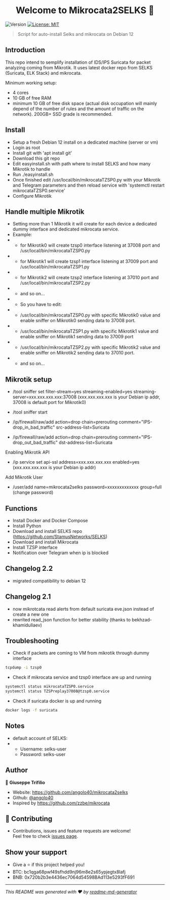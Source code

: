 <h1 align="center">Welcome to Mikrocata2SELKS 👋</h1>
<p>
  <img alt="Version" src="https://img.shields.io/badge/version-2.1.0-blue.svg?cacheSeconds=2592000" />
  <a href="https://github.com/angolo40/mikrocata2selks" target="_blank">
    <img alt="License: MIT" src="https://img.shields.io/github/license/angolo40/Mikrocata2SELKS" />
  </a>
</p>

> Script for auto-install Selks and mikrocata on Debian 12
## Introduction
This repo intend to semplify installation of IDS/IPS Suricata for packet analyzing coming from Mikrotik.
It uses latest docker repo from SELKS (Suricata, ELK Stack) and mikrocata.

Minimum working setup:

- 4 cores
- 10 GB of free RAM
- minimum 10 GB of free disk space (actual disk occupation will mainly depend of the number of rules and the amount of traffic on the network). 200GB+ SSD grade is recommended.

## Install

- Setup a fresh Debian 12 install on a dedicated machine (server or vm)
- Login as root
- Install git with 'apt install git'
- Download this git repo
- Edit easyinstall.sh with path where to install SELKS and how many Mikrotik to handle
- Run ./easyinstall.sh
- Once finished edit /usr/local/bin/mikrocataTZSP0.py with your Mikrotik and Telegram parameters and then reload service with 'systemctl restart mikrocataTZSP0.service'
- Configure Mikrotik

## Handle multiple Mikrotik

- Setting more than 1 Mikrotik it will create for each device a dedicated dummy interface and dedicated mikrocata service.
- Example:
- - for Mikrotik0 will create tzsp0 interface listening at 37008 port and /usr/local/bin/mikrocataTZSP0.py
- - for Mikrotik1 will create tzsp1 interface listening at 37009 port and /usr/local/bin/mikrocataTZSP1.py
- - for Mikrotik2 will create tzsp2 interface listening at 37010 port and /usr/local/bin/mikrocataTZSP2.py
- - and so on...
- - So you have to edit:
- - /usr/local/bin/mikrocataTZSP0.py with specific Mikrotik0 value and enable sniffer on Mikrotik0 sending data to 37008 port.
- - /usr/local/bin/mikrocataTZSP1.py with specific Mikrotik1 value and enable sniffer on Mikrotik1 sending data to 37009 port
- - /usr/local/bin/mikrocataTZSP2.py with specific Mikrotik2 value and enable sniffer on Mikrotik2 sending data to 37010 port.
- - and so on...

## Mikrotik setup

- /tool sniffer set filter-stream=yes streaming-enabled=yes streaming-server=xxx.xxx.xxx.xxx:37008 (xxx.xxx.xxx.xxx is your Debian ip addr, 37008 is default port for Mikrotik0)
- /tool sniffer start

- /ip/firewall/raw/add action=drop chain=prerouting comment="IPS-drop_in_bad_traffic" src-address-list=Suricata
- /ip/firewall/raw/add action=drop chain=prerouting comment="IPS-drop_out_bad_traffic" dst-address-list=Suricata

Enabling Mikrotik API

- /ip service set api-ssl address=xxx.xxx.xxx.xxx enabled=yes (xxx.xxx.xxx.xxx is your Debian ip addr)

Add Mikrotik User

-  /user/add name=mikrocata2selks password=xxxxxxxxxxxxx group=full (change password)

## Functions
- Install Docker and Docker Compose
- Install Python
- Download and install SELKS repo (https://github.com/StamusNetworks/SELKS)
- Download and install Mikrocata
- Install TZSP interface
- Notification over Telegram when ip is blocked

## Changelog 2.2
- migrated compatibility to debian 12

## Changelog 2.1
- now mikrotcata read alerts from default suricata eve.json instead of create a new one 
- rewrited read_json function for better stability (thanks to bekhzad-khamidullaev)

## Troubleshooting
- Check if packets are coming to VM from mikrotik through dummy interface
```sh
tcpdump -i tzsp0
```
- Check if mikrocata service and tzsp0 interface are up and running
```sh
systemctl status mikrocataTZSP0.service
systemctl status TZSPreplay37008@tzsp0.service
```
- Check if suricata docker is up and running
```sh
docker logs -f suricata
```
## Notes
- default account of SELKS:
- - Username: selks-user
  - Password: selks-user

## Author

👤 **Giuseppe Trifilio**

* Website: https://github.com/angolo40/mikrocata2selks
* Github: [@angolo40](https://github.com/angolo40)
* Inspired by https://github.com/zzbe/mikrocata

## 🤝 Contributing

- Contributions, issues and feature requests are welcome!<br />Feel free to check [issues page](https://github.com/angolo40/mikrocata2selks).
## Show your support

- Give a ⭐️ if this project helped you!
- BTC: bc1qga68pwf49sfhdd9nj96m8e2s65ypjegtx8lafj
- BNB: 0x720b2b3e4436ec7064d54598BAd113e5293fF691
***

_This README was generated with ❤️ by [readme-md-generator](https://github.com/kefranabg/readme-md-generator)_
